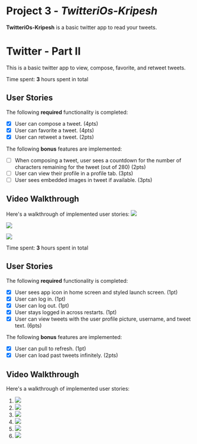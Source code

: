 # Project 3 - *TwitteriOs-Kripesh*

**TwitteriOs-Kripesh** is a basic twitter app to read your tweets.

# Twitter - Part II

This is a basic twitter app to view, compose, favorite, and retweet tweets.

Time spent: **3** hours spent in total

## User Stories

The following **required** functionality is completed:

- [x] User can compose a tweet. (4pts)
- [x] User can favorite a tweet. (4pts)
- [x] User can retweet a tweet. (2pts)

The following **bonus** features are implemented:

- [ ] When composing a tweet, user sees a countdown for the number of characters remaining for the tweet (out of 280) (2pts)
- [ ] User can view their profile in a profile tab. (3pts)
- [ ] User sees embedded images in tweet if available. (3pts)

## Video Walkthrough

Here's a walkthrough of implemented user stories:
![](https://i.imgur.com/Fi2fOkA.gif)

![](https://i.imgur.com/9itCniz.gif)

![](https://i.imgur.com/gupupYA.gif)


Time spent: **3** hours spent in total

## User Stories

The following **required** functionality is completed:

- [x] User sees app icon in home screen and styled launch screen. (1pt)
- [x] User can log in. (1pt)
- [x] User can log out. (1pt)
- [x] User stays logged in across restarts. (1pt)
- [x] User can view tweets with the user profile picture, username, and tweet text. (6pts)

The following **bonus** features are implemented:

- [x] User can pull to refresh. (1pt)
- [x] User can load past tweets infinitely. (2pts)

## Video Walkthrough

Here's a walkthrough of implemented user stories:

1. ![](https://i.imgur.com/TbeSg3t.gif)
2. ![](https://i.imgur.com/IS9W5rq.gif)
3. ![](https://i.imgur.com/kstGmGR.gif)
4. ![](https://i.imgur.com/HpxZLLK.gif)
5. ![](https://i.imgur.com/ZDe0Um7.gif)
6. ![](https://i.imgur.com/B4vBdbi.gif)

